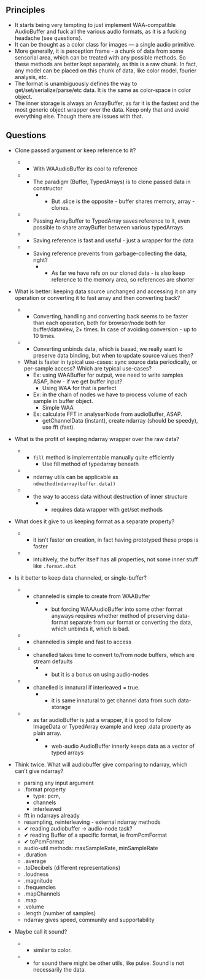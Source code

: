 
## Principles

* It starts being very tempting to just implement WAA-compatible AudioBuffer and fuck all the various audio formats, as it is a fucking headache (see questions).
* It can be thought as a color class for images — a single audio primitive.
* More generally, it is perception frame - a chunk of data from some sensorial area, which can be treated with any possible methods. So these methods are better kept separately, as this is a raw chunk. In fact, any model can be placed on this chunk of data, like color model, fourier analysis, etc.
* The format is unambiguously defines the way to get/set/serialize/parse/etc data. It is the same as color-space in color object.
* The inner storage is always an ArrayBuffer, as far it is the fastest and the most generic object wrapper over the data. Keep only that and avoid everything else. Though there are issues with that.


## Questions

* Clone passed argument or keep reference to it?
	* + With WAAudioBuffer its cool to reference
	* - The paradigm (Buffer, TypedArrays) is to clone passed data in constructor
		* + But .slice is the opposite - buffer shares memory, array - clones.
	* + Passing ArrayBuffer to TypedArray saves reference to it, even possible to share arrayBuffer between various typedArrays
	* + Saving reference is fast and useful - just a wrapper for the data
	* - Saving reference prevents from garbage-collecting the data, right?
		* + As far we have refs on our cloned data - is also keep reference to the memory area, so references are shorter
* What is better: keeping data source unchanged and accessing it on any operation or converting it to fast array and then converting back?
	* + Converting, handling and converting back seems to be faster than each operation, both for browser/node both for buffer/dataview, 2+ times. In case of avoiding conversion - up to 10 times.
	* - Converting unbinds data, which is baaad, we really want to preserve data binding, but when to update source values then?
	* What is faster in typical use-cases: sync source data periodically, or per-sample access? Which are typical use-cases?
		* Ex: using WAABuffer for output, wee need to write samples ASAP, how - if we get buffer input?
			* Using WAA for that is perfect
		* Ex: in the chain of nodes we have to process volume of each sample in buffer object.
			* Simple WAA
		* Ex: calculate FFT in analyserNode from audioBuffer, ASAP.
			* getChannelData (instant), create ndarray (should be speedy), use fft (fast).
* What is the profit of keeping ndarray wrapper over the raw data?
	* - `fill` method is implementable manually quite efficiently
		* Use fill method of typedarray beneath
	* - ndarray utils can be applicable as `ndmethod(ndarray(buffer.data))`
	* + the way to access data without destruction of inner structure
		* - requires data wrapper with get/set methods
* What does it give to us keeping format as a separate property?
	* - it isn’t faster on creation, in fact having prototyped these props is faster
	* - intuitively, the buffer itself has all properties, not some inner stuff like `.format.shit`
* Is it better to keep data channeled, or single-buffer?
	* + channeled is simple to create from WAABuffer
		* - but forcing WAAAudioBuffer into some other format anyways requires whether method of preserving data-format separate from our format or converting the data, which unbinds it, which is bad.
	* + channeled is simple and fast to access
	* - chanelled takes time to convert to/from node buffers, which are stream defaults
		* + but it is a bonus on using audio-nodes
	* - chanelled is innatural if interleaved = true.
		* + it is same innatural to get channel data from such data-storage
	* - as far audioBuffer is just a wrapper, it is good to follow ImageData or TypedArray example and keep .data property as plain array.
		* + web-audio AudioBuffer innerly keeps data as a vector of typed arrays

* Think twice. What will audiobuffer give comparing to ndarray, which can’t give ndarray?
	* parsing any input argument
	* .format property
		* type: pcm,
		* channels
		* interleaved
	* fft in ndarrays already
	* resampling, reinterleaving - external ndarray methods
	* ✔ reading audiobuffer → audio-node task?
	* ✔ reading Buffer of a specific format, ie fromPcmFormat
	* ✔ toPcmFormat
	* audio-util methods: maxSampleRate, minSampleRate
	* .duration
	* .average
	* .toDecibels (different representations)
	* .loudness
	* .magnitude
	* .frequencies
	* .mapChannels
	* .map
	* .volume
	* .length (number of samples)
	* ndarray gives speed, community and supportability
* Maybe call it sound?
	* + similar to color.
	* - for sound there might be other utils, like pulse. Sound is not necessarily the data.